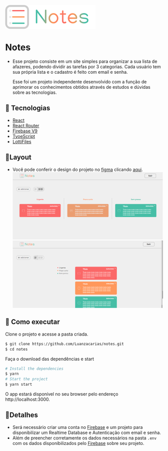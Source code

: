 <p aling="center" >
    <img alt="Logo Notes" src="./src/assets/logo.svg" widht="160px" style="background: white">
</p>

# Notes
- Esse projeto consiste em um site simples para organizar a sua lista de afazeres, podendo dividir as tarefas por 3 categorias. Cada usuário tem sua própria lista e o cadastro é feito com email e senha.

    Esse foi um projeto independente desenvolvido com a função de aprimorar os conhecimentos obtidos através de estudos e dúvidas sobre as tecnologias.

## 🧪 Tecnologias
- [React](https://reactjs.org/)
- [React Router](https://reactrouter.com/)
- [Firebase V9](https://firebase.google.com/)
- [TyoeScript](https://www.typescriptlang.org/)
- [LottiFiles](https://lottiefiles.com/)

## 🔮Layout
- Você pode conferir o design do projeto no [figma](https://figma.com/) clicando [aqui](https://www.figma.com/community/file/1099774546666132917).
    ![imagem](src/assets/app1.png)
    ![imagem](src/assets/app2.png)
    
## 🚀 Como executar
Clone o projeto e acesse a pasta criada.

```bash
$ git clone https://github.com/Luanzacarias/notes.git
$ cd notes
```

Faça o download das dependências e start
```bash
# Install the dependencies
$ yarn
# Start the project
$ yarn start
```

O app estará disponível no seu browser pelo endereço http://localhost:3000.

## 📄Detalhes
- Será necessário criar uma conta no [Firebase](https://firebase.google.com/) e um projeto para disponibilizar um Realtime Database e Autenticação com email e senha. 
- Além de preencher corretamente os dados necessários na pasta `.env` com os dados disponibilizados pelo [Firebase](https://firebase.google.com/) sobre seu projeto.
